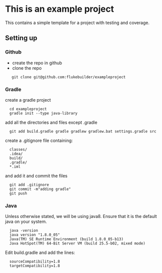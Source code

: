 # This is an example project

This contains a simple template for a project
with testing and coverage.


## Setting up

### Github

* create the repo in github
* clone the repo
```
   git clone git@github.com:flukebuilder/exampleproject
```

### Gradle
create a gradle project
```
  cd exampleproject
  gradle init --type java-library
```

add all the directories and files except .gradle
```
  git add build.gradle gradle gradlew gradlew.bat settings.gradle src
```
create a .gitignore file containing:
```
  classes/
  .idea/
  build/
  .gradle/
  *.iml
```
and add it and commit the files
```
  git add .gitignore
  git commit -m"adding gradle"
  git push
```

### Java
Unless otherwise stated, we will be using java8.
Ensure that it is the default java on your system.
```
  java -version
  java version "1.8.0_05"
  Java(TM) SE Runtime Environment (build 1.8.0_05-b13)
  Java HotSpot(TM) 64-Bit Server VM (build 25.5-b02, mixed mode)
```
Edit build.gradle and add the lines:
```
  sourceCompatibility=1.8
  targetCompatibility=1.8
```


